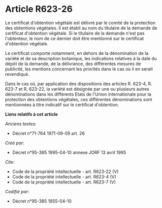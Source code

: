 # Article R623-26

Le certificat d'obtention végétale est délivré par le comité de la protection des obtentions végétales. Il est établi au nom
du titulaire de la demande de certificat d'obtention végétale. Si le titulaire de la demande n'est pas l'obtenteur, le nom de
ce dernier doit être mentionné sur le certificat d'obtention végétale. 

Le certificat comporte notamment, en dehors de la dénomination de la variété et de sa description botanique, les indications
relatives à la date du dépôt de la demande, de la délivrance, des différentes mesures de publicité, les mentions concernant
les priorités dans le cas où il en serait revendiqué. 

Dans le cas où, par application des dispositions des articles R. 623-4, R. 623-7 et R. 623-22, la variété est désignée par
une ou plusieurs autres dénominations dans les différents Etats de l'Union internationale pour la protection des obtentions
végétales, ces différentes dénominations sont mentionnées à titre indicatif sur le certificat d'obtention.

**Liens relatifs à cet article**

_Anciens textes_:

  - Décret n°71-764 1971-09-09 art. 26

_Créé par_:

  - Décret n°95-385 1995-04-10 annexe JORF 13 avril 1995

_Cite_:

  - Code de la propriété intellectuelle - art. R623-22 (V)
  - Code de la propriété intellectuelle - art. R623-4 (V)
  - Code de la propriété intellectuelle - art. R623-7 (V)

_Codifié par_:

  - Décret n°95-385 1955-04-10
